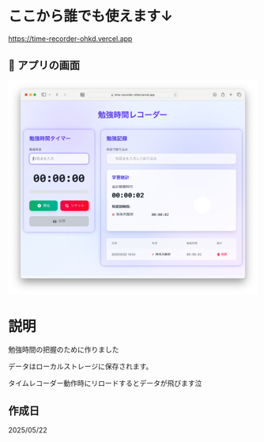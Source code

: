 # ここから誰でも使えます↓
https://time-recorder-ohkd.vercel.app

## 📸 アプリの画面

![アプリの画面](public/appImage.png)

# 説明　

勉強時間の把握のために作りました

データはローカルストレージに保存されます。

タイムレコーダー動作時にリロードするとデータが飛びます泣


## 作成日　
2025/05/22




